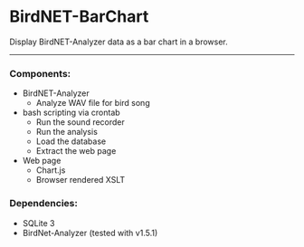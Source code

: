 # BirdNET-BarChart

Display BirdNET-Analyzer data as a bar chart in a browser.

---

### Components:

* BirdNET-Analyzer
  * Analyze WAV file for bird song
* bash scripting via crontab
  * Run the sound recorder
  * Run the analysis
  * Load the database
  * Extract the web page
* Web page
  * Chart.js
  * Browser rendered XSLT

### Dependencies:

* SQLite 3
* BirdNet-Analyzer (tested with v1.5.1)
